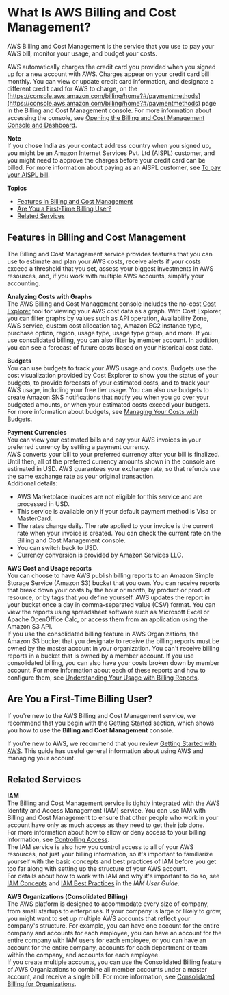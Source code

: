 # What Is AWS Billing and Cost Management?<a name="billing-what-is"></a>

AWS Billing and Cost Management is the service that you use to pay your AWS bill, monitor your usage, and budget your costs\. 

AWS automatically charges the credit card you provided when you signed up for a new account with AWS\. Charges appear on your credit card bill monthly\. You can view or update credit card information, and designate a different credit card for AWS to charge, on the [https://console.aws.amazon.com/billing/home?#/paymentmethods](https://console.aws.amazon.com/billing/home?#/paymentmethods) page in the Billing and Cost Management console\. For more information about accessing the console, see [Opening the Billing and Cost Management Console and Dashboard](view-billing-dashboard.md#opening-billing-dashboard)\.

**Note**  
If you chose India as your contact address country when you signed up, you might be an Amazon Internet Services Pvt\. Ltd \(AISPL\) customer, and you might need to approve the charges before your credit card can be billed\. For more information about paying as an AISPL customer, see [To pay your AISPL bill](edit-aispl-payment-method.md#aispl-pay-bill)\.

**Topics**
+ [Features in Billing and Cost Management](#billingfeatures)
+ [Are You a First\-Time Billing User?](#billingresources)
+ [Related Services](#relatedservices)

## Features in Billing and Cost Management<a name="billingfeatures"></a>

The Billing and Cost Management service provides features that you can use to estimate and plan your AWS costs, receive alerts if your costs exceed a threshold that you set, assess your biggest investments in AWS resources, and, if you work with multiple AWS accounts, simplify your accounting\.

**Analyzing Costs with Graphs**  
The AWS Billing and Cost Management console includes the no\-cost [Cost Explorer](ce-what-is.md) tool for viewing your AWS cost data as a graph\. With Cost Explorer, you can filter graphs by values such as API operation, Availability Zone, AWS service, custom cost allocation tag, Amazon EC2 instance type, purchase option, region, usage type, usage type group, and more\. If you use consolidated billing, you can also filter by member account\. In addition, you can see a forecast of future costs based on your historical cost data\.

**Budgets**  
You can use budgets to track your AWS usage and costs\. Budgets use the cost visualization provided by Cost Explorer to show you the status of your budgets, to provide forecasts of your estimated costs, and to track your AWS usage, including your free tier usage\. You can also use budgets to create Amazon SNS notifications that notify you when you go over your budgeted amounts, or when your estimated costs exceed your budgets\.  
For more information about budgets, see [Managing Your Costs with Budgets](budgets-managing-costs.md)\.

**Payment Currencies**  
You can view your estimated bills and pay your AWS invoices in your preferred currency by setting a payment currency\.  
AWS converts your bill to your preferred currency after your bill is finalized\. Until then, all of the preferred currency amounts shown in the console are estimated in USD\. AWS guarantees your exchange rate, so that refunds use the same exchange rate as your original transaction\.  
Additional details:  
+ AWS Marketplace invoices are not eligible for this service and are processed in USD\.
+ This service is available only if your default payment method is Visa or MasterCard\.
+ The rates change daily\. The rate applied to your invoice is the current rate when your invoice is created\. You can check the current rate on the Billing and Cost Management console\.
+ You can switch back to USD\.
+ Currency conversion is provided by Amazon Services LLC\.

**AWS Cost and Usage reports**  
You can choose to have AWS publish billing reports to an Amazon Simple Storage Service \(Amazon S3\) bucket that you own\. You can receive reports that break down your costs by the hour or month, by product or product resource, or by tags that you define yourself\. AWS updates the report in your bucket once a day in comma\-separated value \(CSV\) format\. You can view the reports using spreadsheet software such as Microsoft Excel or Apache OpenOffice Calc, or access them from an application using the Amazon S3 API\.   
If you use the consolidated billing feature in AWS Organizations, the Amazon S3 bucket that you designate to receive the billing reports must be owned by the master account in your organization\. You can't receive billing reports in a bucket that is owned by a member account\. If you use consolidated billing, you can also have your costs broken down by member account\.
For more information about each of these reports and how to configure them, see [Understanding Your Usage with Billing Reports](billing-reports.md)\.

## Are You a First\-Time Billing User?<a name="billingresources"></a>

If you're new to the AWS Billing and Cost Management service, we recommend that you begin with the [Getting Started](billing-getting-started.md) section, which shows you how to use the **Billing and Cost Management** console\.

If you're new to AWS, we recommend that you review [Getting Started with AWS](http://docs.aws.amazon.com/gettingstarted/latest/awsgsg-intro/getstarted.html)\. This guide has useful general information about using AWS and managing your account\. 

## Related Services<a name="relatedservices"></a>

**IAM**  
The Billing and Cost Management service is tightly integrated with the AWS Identity and Access Management \(IAM\) service\. You can use IAM with Billing and Cost Management to ensure that other people who work in your account have only as much access as they need to get their job done\.  
For more information about how to allow or deny access to your billing information, see [Controlling Access](control-access-billing.md)\.  
The IAM service is also how you control access to all of your AWS resources, not just your billing information, so it's important to familiarize yourself with the basic concepts and best practices of IAM before you get too far along with setting up the structure of your AWS account\.  
For details about how to work with IAM and why it's important to do so, see [IAM Concepts](https://docs.aws.amazon.com/IAM/latest/UserGuide/IAM_Concepts.html) and [IAM Best Practices](https://docs.aws.amazon.com/IAM/latest/UserGuide/IAMBestPractices.html) in the *IAM User Guide*\. 

**AWS Organizations \(Consolidated Billing\)**  
The AWS platform is designed to accommodate every size of company, from small startups to enterprises\. If your company is large or likely to grow, you might want to set up multiple AWS accounts that reflect your company's structure\. For example, you can have one account for the entire company and accounts for each employee, you can have an account for the entire company with IAM users for each employee, or you can have an account for the entire company, accounts for each department or team within the company, and accounts for each employee\.  
If you create multiple accounts, you can use the Consolidated Billing feature of AWS Organizations to combine all member accounts under a master account, and receive a single bill\. For more information, see [Consolidated Billing for Organizations](consolidated-billing.md)\.